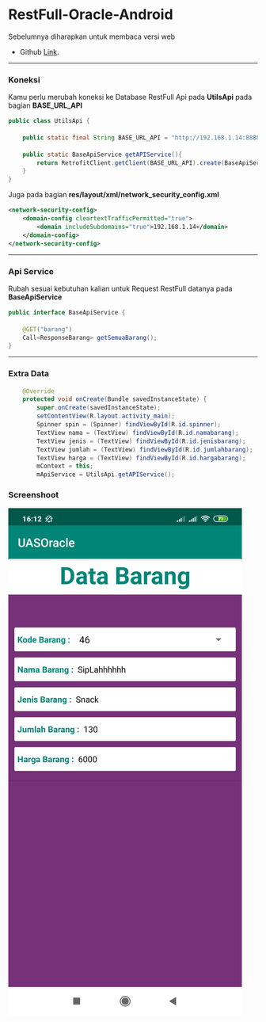 # RestFull-Oracle-Android

Sebelumnya diharapkan untuk membaca versi web 

- Github [Link](https://github.com/advenkris37/RestFull-Oracle-CodeIgniter).

--------------------

### Koneksi

Kamu perlu merubah koneksi ke Database RestFull Api pada **UtilsApi** pada bagian **BASE_URL_API**

```java
public class UtilsApi {

    public static final String BASE_URL_API = "http://192.168.1.14:8888/apex/obe/";

    public static BaseApiService getAPIService(){
        return RetrofitClient.getClient(BASE_URL_API).create(BaseApiService.class);
    }
}
```

Juga pada bagian **res/layout/xml/network_security_config.xml**

```xml
<network-security-config>
    <domain-config cleartextTrafficPermitted="true">
        <domain includeSubdomains="true">192.168.1.14</domain>
    </domain-config>
</network-security-config>
```

---------------

### Api Service

Rubah sesuai kebutuhan kalian untuk Request RestFull datanya pada **BaseApiService**

```java
public interface BaseApiService {

    @GET("barang")
    Call<ResponseBarang> getSemuaBarang();
}
```

-------------

### Extra Data

```java
    @Override
    protected void onCreate(Bundle savedInstanceState) {
        super.onCreate(savedInstanceState);
        setContentView(R.layout.activity_main);
        Spinner spin = (Spinner) findViewById(R.id.spinner);
        TextView nama = (TextView) findViewById(R.id.namabarang);
        TextView jenis = (TextView) findViewById(R.id.jenisbarang);
        TextView jumlah = (TextView) findViewById(R.id.jumlahbarang);
        TextView harga = (TextView) findViewById(R.id.hargabarang);
        mContext = this;
        mApiService = UtilsApi.getAPIService();
```

### Screenshoot

![gambar Get Product](https://github.com/advenkris37/RestFull-Oracle-Android/blob/master/ss.png)

